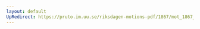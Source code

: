 ```yaml
---
layout: default
UpRedirect: https://pruto.im.uu.se/riksdagen-motions-pdf/1867/mot_1867__ak__54.pdf
---
```

